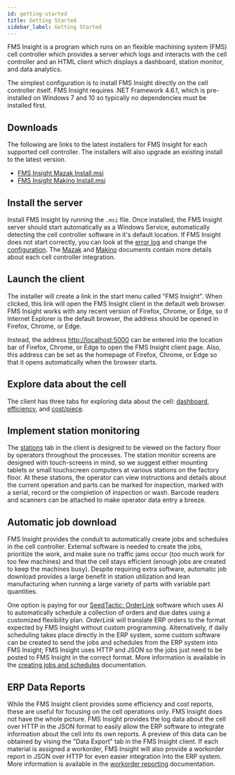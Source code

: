 ```yaml
---
id: getting-started
title: Getting Started
sidebar_label: Getting Started
---
```


FMS Insight is a program which runs on an flexible machining system (FMS)
cell controller which provides a server which logs and interacts with the cell
controller and an HTML client which displays a dashboard, station monitor, and
data analytics.

The simplest configuration is to install FMS Insight directly on the cell
controller itself. FMS Insight requires .NET Framework
4.6.1, which is pre-installed on Windows 7 and 10 so typically no dependencies
must be installed first.

## Downloads

The following are links to the latest installers for FMS Insight for each supported cell controller.
The installers will also upgrade an existing install to the latest version.

* [FMS Insight Mazak Install.msi](/installers/fms-insight/FMS%20Insight%20Mazak%20Install.msi)
* [FMS Insight Makino Install.msi](/installers/fms-insight/FMS%20Insight%20Makino%20Install.msi)

## Install the server

Install FMS Insight by running the `.msi` file. Once installed, the FMS
Insight server should start automatically as a Windows Service, automatically
detecting the cell controller software in it's default location. If FMS
Insight does not start correctly, you can look at the [error
log](server-errors.md) and change the [configuration](server-config.md). The
[Mazak](mazak.md) and [Makino](makino.md) documents contain more details
about each cell controller integration.

## Launch the client

The installer will create a link in the start menu called "FMS Insight". When
clicked, this link will open the FMS Insight client in the default web
browser. FMS Insight works with any recent version of Firefox, Chrome, or
Edge, so if Internet Explorer is the default browser, the address should be
opened in Firefox, Chrome, or Edge.

Instead, the address [http://localhost:5000](http://localhost:5000) can be
entered into the location bar of Firefox, Chrome, or Edge to open the FMS
Insight client page. Also, this address can be set as the homepage of
Firefox, Chrome, or Edge so that it opens automatically when the browser
starts.

## Explore data about the cell

The client has three tabs for exploring data about the cell:
[dashboard](client-dashboard.md), [efficiency](client-efficiency.md), and
[cost/piece](client-cost-per-piece.md).

## Implement station monitoring

The [stations](client-stations.md) tab in the client is designed to be viewed
on the factory floor by operators throughout the processes. The station
monitor screens are designed with touch-screens in mind, so we suggest either
mounting tablets or small touchscreen computers at various stations on the
factory floor. At these stations, the operator can view instructions and
details about the current operation and parts can be marked for inspection,
marked with a serial, record or the completion of inspection or wash.  Barcode
readers and scanners can be attached to make operator data entry a breeze.

## Automatic job download

FMS Insight provides the conduit to automatically create jobs and schedules
in the cell controller. External software is needed to create the jobs,
prioritize the work, and make sure no traffic jams occur (too much work for
too few machines) and that the cell stays efficient (enough jobs are created
to keep the machines busy). Despite requiring extra software, automatic job
download provides a large benefit in station utilization and lean
manufacturing when running a large variety of parts with variable part
quantities.

One option is paying for our [SeedTactic:
OrderLink](https://www.seedtactics.com/products/seedtactic-orderlink)
software which uses AI to automatically schedule a collection of orders and
due dates using a customized flexibility plan. *OrderLink* will translate ERP
orders to the format expected by FMS Insight without custom programming.
Alternatively, if daily scheduling takes place directly in the ERP system,
some custom software can be created to send the jobs and schedules from the
ERP system into FMS Insight; FMS Insight uses HTTP and JSON so the jobs just
need to be posted to FMS Insight in the correct format. More information is
available in the [creating jobs and schedules](creating-jobs.md)
documentation.

## ERP Data Reports

While the FMS Insight client provides some efficiency and cost reports, these
are useful for focusing on the cell operations only. FMS Insight does not
have the whole picture. FMS Insight provides the log data about the cell over
HTTP in the JSON format to easily allow the ERP software to integrate
information about the cell into its own reports. A preview of this data can
be obtained by vising the "Data Export" tab in the FMS Insight client. If
each material is assigned a workorder, FMS Insight will also provide a
workorder report in JSON over HTTP for even easier integration into the ERP
system. More information is available in the [workorder
reporting](workorder-report.md) documentation.
